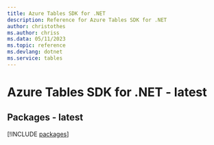 ```yaml
---
title: Azure Tables SDK for .NET
description: Reference for Azure Tables SDK for .NET
author: christothes
ms.author: chriss
ms.data: 05/11/2023
ms.topic: reference
ms.devlang: dotnet
ms.service: tables
---
```

# Azure Tables SDK for .NET - latest
## Packages - latest
[!INCLUDE [packages](tables-index.md)]